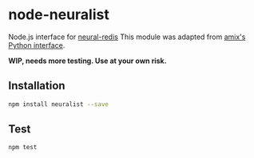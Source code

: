 node-neuralist
===========

Node.js interface for [neural-redis](https://github.com/antirez/neural-redis)
This module was adapted from [amix's Python interface](https://github.com/amix/neuralist).

__WIP, needs more testing. Use at your own risk.__

## Installation
```bash
npm install neuralist --save
```

## Test
```bash
npm test
```
